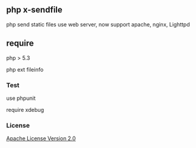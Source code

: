 ## php x-sendfile

php send static files use web server, now support apache, nginx, Lighttpd

## require
php > 5.3

php ext fileinfo

### Test
use phpunit

require xdebug

### License

[Apache License Version 2.0](https://github.com/songlipeng2003/php-x-sendfile/blob/master/LICENSE.md)